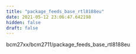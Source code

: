 ```yaml
---
title: "package_feeds_base_rtl8188eu"
date: 2021-05-12 23:06:47.642198
hidden: false
draft: false
---
```


bcm27xx/bcm2711/package_feeds_base_rtl8188eu

